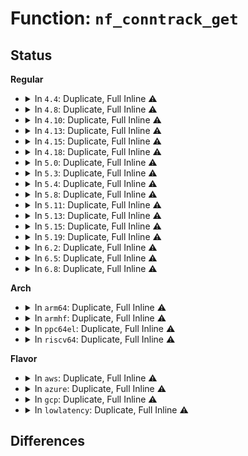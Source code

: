 # Function: <code>nf_conntrack_get</code>

## Status
<b>Regular</b>
<ul>
<li>
<details>
<summary>In <code>4.4</code>: Duplicate, Full Inline ⚠️</summary>

**Collision:** Static Duplication

**Inline:** Full

**Transformation:** False

**Instances:**

```
In net/core/skbuff.c (ffffffff81705bee)
Location: include/linux/skbuff.h:3304
Inline: True
Inline callers:
  - net/core/skbuff.c:__copy_skb_header
```
```
In net/ipv4/ip_output.c (ffffffff8175c61f)
Location: include/linux/skbuff.h:3304
Inline: True
Inline callers:
  - net/ipv4/ip_output.c:ip_copy_metadata
```
```
In net/ipv6/ip6_output.c (ffffffff817c4b8e)
Location: include/linux/skbuff.h:3304
Inline: True
Inline callers:
  - net/ipv6/ip6_output.c:ip6_copy_metadata
```
</details>
</li>
<li>
<details>
<summary>In <code>4.8</code>: Duplicate, Full Inline ⚠️</summary>

**Collision:** Static Duplication

**Inline:** Full

**Transformation:** False

**Instances:**

```
In net/core/skbuff.c (ffffffff8176c8be)
Location: include/linux/skbuff.h:3511
Inline: True
Inline callers:
  - net/core/skbuff.c:__copy_skb_header
```
```
In net/ipv4/ip_output.c (ffffffff817c9421)
Location: include/linux/skbuff.h:3511
Inline: True
Inline callers:
  - net/ipv4/ip_output.c:ip_copy_metadata
```
```
In net/ipv6/ip6_output.c (ffffffff81831c64)
Location: include/linux/skbuff.h:3511
Inline: True
Inline callers:
  - net/ipv6/ip6_output.c:ip6_copy_metadata
```
</details>
</li>
<li>
<details>
<summary>In <code>4.10</code>: Duplicate, Full Inline ⚠️</summary>

**Collision:** Static Duplication

**Inline:** Full

**Transformation:** False

**Instances:**

```
In net/core/skbuff.c (ffffffff81799a8e)
Location: include/linux/skbuff.h:3563
Inline: True
Inline callers:
  - net/core/skbuff.c:__copy_skb_header
```
```
In net/ipv4/ip_output.c (ffffffff817f8fc2)
Location: include/linux/skbuff.h:3563
Inline: True
Inline callers:
  - net/ipv4/ip_output.c:ip_copy_metadata
```
```
In net/ipv6/ip6_output.c (ffffffff81863694)
Location: include/linux/skbuff.h:3563
Inline: True
Inline callers:
  - net/ipv6/ip6_output.c:ip6_copy_metadata
```
</details>
</li>
<li>
<details>
<summary>In <code>4.13</code>: Duplicate, Full Inline ⚠️</summary>

**Collision:** Static Duplication

**Inline:** Full

**Transformation:** False

**Instances:**

```
In net/core/skbuff.c (ffffffff817b8ef7)
Location: include/linux/skbuff.h:3621
Inline: True
Inline callers:
  - net/core/skbuff.c:__copy_skb_header
```
```
In net/ipv4/ip_output.c (ffffffff818193d8)
Location: include/linux/skbuff.h:3621
Inline: True
Inline callers:
  - net/ipv4/ip_output.c:ip_copy_metadata
```
```
In net/ipv6/ip6_output.c (ffffffff81888ae6)
Location: include/linux/skbuff.h:3621
Inline: True
Inline callers:
  - net/ipv6/ip6_output.c:ip6_copy_metadata
```
</details>
</li>
<li>
<details>
<summary>In <code>4.15</code>: Duplicate, Full Inline ⚠️</summary>

**Collision:** Static Duplication

**Inline:** Full

**Transformation:** False

**Instances:**

```
In net/core/skbuff.c (ffffffff818318c0)
Location: include/linux/skbuff.h:3805
Inline: True
Inline callers:
  - net/core/skbuff.c:__copy_skb_header
```
```
In net/ipv4/ip_output.c (ffffffff818979a2)
Location: include/linux/skbuff.h:3805
Inline: True
Inline callers:
  - net/ipv4/ip_output.c:ip_copy_metadata
```
```
In net/ipv6/ip6_output.c (ffffffff81909c79)
Location: include/linux/skbuff.h:3805
Inline: True
Inline callers:
  - net/ipv6/ip6_output.c:ip6_copy_metadata
```
</details>
</li>
<li>
<details>
<summary>In <code>4.18</code>: Duplicate, Full Inline ⚠️</summary>

**Collision:** Static Duplication

**Inline:** Full

**Transformation:** False

**Instances:**

```
In net/core/skbuff.c (ffffffff8187bdcb)
Location: include/linux/skbuff.h:3815
Inline: True
Inline callers:
  - net/core/skbuff.c:__copy_skb_header
```
```
In net/ipv4/ip_output.c (ffffffff818ebcec)
Location: include/linux/skbuff.h:3815
Inline: True
Inline callers:
  - net/ipv4/ip_output.c:ip_copy_metadata
```
```
In net/ipv6/ip6_output.c (ffffffff81961009)
Location: include/linux/skbuff.h:3815
Inline: True
Inline callers:
  - net/ipv6/ip6_output.c:ip6_copy_metadata
```
</details>
</li>
<li>
<details>
<summary>In <code>5.0</code>: Duplicate, Full Inline ⚠️</summary>

**Collision:** Static Duplication

**Inline:** Full

**Transformation:** False

**Instances:**

```
In net/core/skbuff.c (ffffffff8189c020)
Location: include/linux/skbuff.h:3900
Inline: True
Inline callers:
  - net/core/skbuff.c:__copy_skb_header
```
```
In net/ipv4/ip_output.c (ffffffff81918fa4)
Location: include/linux/skbuff.h:3900
Inline: True
Inline callers:
  - net/ipv4/ip_output.c:ip_copy_metadata
```
```
In net/ipv6/ip6_output.c (ffffffff819958a5)
Location: include/linux/skbuff.h:3900
Inline: True
Inline callers:
  - net/ipv6/ip6_output.c:ip6_copy_metadata
```
</details>
</li>
<li>
<details>
<summary>In <code>5.3</code>: Duplicate, Full Inline ⚠️</summary>

**Collision:** Static Duplication

**Inline:** Full

**Transformation:** False

**Instances:**

```
In net/core/skbuff.c (ffffffff818e68e5)
Location: include/linux/skbuff.h:4007
Inline: True
Inline callers:
  - net/core/skbuff.c:__copy_skb_header
```
```
In net/ipv4/ip_output.c (ffffffff8197b0d0)
Location: include/linux/skbuff.h:4007
Inline: True
Inline callers:
  - net/ipv4/ip_output.c:ip_copy_metadata
```
```
In net/ipv6/ip6_output.c (ffffffff81a0115d)
Location: include/linux/skbuff.h:4007
Inline: True
Inline callers:
  - net/ipv6/ip6_output.c:ip6_copy_metadata
```
</details>
</li>
<li>
<details>
<summary>In <code>5.4</code>: Duplicate, Full Inline ⚠️</summary>

**Collision:** Static Duplication

**Inline:** Full

**Transformation:** False

**Instances:**

```
In net/core/skbuff.c (ffffffff81918a2d)
Location: include/linux/netfilter/nf_conntrack_common.h:36
Inline: True
Inline callers:
  - net/core/skbuff.c:__copy_skb_header
```
```
In net/ipv4/ip_output.c (ffffffff819b1a40)
Location: include/linux/netfilter/nf_conntrack_common.h:36
Inline: True
Inline callers:
  - net/ipv4/ip_output.c:ip_copy_metadata
```
```
In net/ipv6/ip6_output.c (ffffffff81a37d39)
Location: include/linux/netfilter/nf_conntrack_common.h:36
Inline: True
Inline callers:
  - net/ipv6/ip6_output.c:ip6_copy_metadata
```
</details>
</li>
<li>
<details>
<summary>In <code>5.8</code>: Duplicate, Full Inline ⚠️</summary>

**Collision:** Static Duplication

**Inline:** Full

**Transformation:** False

**Instances:**

```
In net/core/skbuff.c (ffffffff819ec868)
Location: include/linux/netfilter/nf_conntrack_common.h:36
Inline: True
Inline callers:
  - net/core/skbuff.c:__copy_skb_header
```
```
In net/ipv4/ip_output.c (ffffffff81a9c280)
Location: include/linux/netfilter/nf_conntrack_common.h:36
Inline: True
Inline callers:
  - net/ipv4/ip_output.c:ip_copy_metadata
```
```
In net/ipv6/ip6_output.c (ffffffff81b2dd0d)
Location: include/linux/netfilter/nf_conntrack_common.h:36
Inline: True
Inline callers:
  - net/ipv6/ip6_output.c:ip6_copy_metadata
```
</details>
</li>
<li>
<details>
<summary>In <code>5.11</code>: Duplicate, Full Inline ⚠️</summary>

**Collision:** Static Duplication

**Inline:** Full

**Transformation:** False

**Instances:**

```
In net/core/skbuff.c (ffffffff819ec528)
Location: include/linux/netfilter/nf_conntrack_common.h:36
Inline: True
Inline callers:
  - net/core/skbuff.c:__copy_skb_header
```
```
In net/ipv4/ip_output.c (ffffffff81aa60e0)
Location: include/linux/netfilter/nf_conntrack_common.h:36
Inline: True
Inline callers:
  - net/ipv4/ip_output.c:ip_copy_metadata
```
```
In net/ipv6/ip6_output.c (ffffffff81b3c75d)
Location: include/linux/netfilter/nf_conntrack_common.h:36
Inline: True
Inline callers:
  - net/ipv6/ip6_output.c:ip6_copy_metadata
```
</details>
</li>
<li>
<details>
<summary>In <code>5.13</code>: Duplicate, Full Inline ⚠️</summary>

**Collision:** Static Duplication

**Inline:** Full

**Transformation:** False

**Instances:**

```
In net/core/skbuff.c (ffffffff819d2a18)
Location: include/linux/netfilter/nf_conntrack_common.h:36
Inline: True
Inline callers:
  - net/core/skbuff.c:__copy_skb_header
```
```
In net/ipv4/ip_output.c (ffffffff81a912a0)
Location: include/linux/netfilter/nf_conntrack_common.h:36
Inline: True
Inline callers:
  - net/ipv4/ip_output.c:ip_copy_metadata
```
```
In net/ipv6/ip6_output.c (ffffffff81b29bbd)
Location: include/linux/netfilter/nf_conntrack_common.h:36
Inline: True
Inline callers:
  - net/ipv6/ip6_output.c:ip6_copy_metadata
```
</details>
</li>
<li>
<details>
<summary>In <code>5.15</code>: Duplicate, Full Inline ⚠️</summary>

**Collision:** Static Duplication

**Inline:** Full

**Transformation:** False

**Instances:**

```
In net/core/skbuff.c (ffffffff81a8268c)
Location: include/linux/netfilter/nf_conntrack_common.h:37
Inline: True
Inline callers:
  - net/core/skbuff.c:__copy_skb_header
```
```
In net/ipv4/ip_output.c (ffffffff81b4c656)
Location: include/linux/netfilter/nf_conntrack_common.h:37
Inline: True
Inline callers:
  - net/ipv4/ip_output.c:ip_copy_metadata
```
```
In net/ipv6/ip6_output.c (ffffffff81bef791)
Location: include/linux/netfilter/nf_conntrack_common.h:37
Inline: True
Inline callers:
  - net/ipv6/ip6_output.c:ip6_copy_metadata
```
</details>
</li>
<li>
<details>
<summary>In <code>5.19</code>: Duplicate, Full Inline ⚠️</summary>

**Collision:** Static Duplication

**Inline:** Full

**Transformation:** False

**Instances:**

```
In net/core/skbuff.c (ffffffff81bf7080)
Location: include/linux/netfilter/nf_conntrack_common.h:39
Inline: True
Inline callers:
  - net/core/skbuff.c:__copy_skb_header
```
```
In net/ipv4/ip_output.c (ffffffff81cd9cbf)
Location: include/linux/netfilter/nf_conntrack_common.h:39
Inline: True
Inline callers:
  - net/ipv4/ip_output.c:ip_copy_metadata
```
```
In net/ipv6/ip6_output.c (ffffffff81d88292)
Location: include/linux/netfilter/nf_conntrack_common.h:39
Inline: True
Inline callers:
  - net/ipv6/ip6_output.c:ip6_copy_metadata
```
</details>
</li>
<li>
<details>
<summary>In <code>6.2</code>: Duplicate, Full Inline ⚠️</summary>

**Collision:** Static Duplication

**Inline:** Full

**Transformation:** False

**Instances:**

```
In net/core/skbuff.c (ffffffff81da5ff0)
Location: include/linux/netfilter/nf_conntrack_common.h:39
Inline: True
Inline callers:
  - net/core/skbuff.c:__copy_skb_header
```
```
In net/ipv4/ip_output.c (ffffffff81e9a44f)
Location: include/linux/netfilter/nf_conntrack_common.h:39
Inline: True
Inline callers:
  - net/ipv4/ip_output.c:ip_copy_metadata
```
```
In net/ipv6/ip6_output.c (ffffffff81f56042)
Location: include/linux/netfilter/nf_conntrack_common.h:39
Inline: True
Inline callers:
  - net/ipv6/ip6_output.c:ip6_copy_metadata
```
</details>
</li>
<li>
<details>
<summary>In <code>6.5</code>: Duplicate, Full Inline ⚠️</summary>

**Collision:** Static Duplication

**Inline:** Full

**Transformation:** False

**Instances:**

```
In net/core/skbuff.c (ffffffff81e150da)
Location: include/linux/netfilter/nf_conntrack_common.h:39
Inline: True
Inline callers:
  - net/core/skbuff.c:__copy_skb_header
```
```
In net/ipv4/ip_output.c (ffffffff81ef8da9)
Location: include/linux/netfilter/nf_conntrack_common.h:39
Inline: True
Inline callers:
  - net/ipv4/ip_output.c:ip_copy_metadata
```
```
In net/ipv6/ip6_output.c (ffffffff81fb5a0e)
Location: include/linux/netfilter/nf_conntrack_common.h:39
Inline: True
Inline callers:
  - net/ipv6/ip6_output.c:ip6_copy_metadata
```
</details>
</li>
<li>
<details>
<summary>In <code>6.8</code>: Duplicate, Full Inline ⚠️</summary>

**Collision:** Static Duplication

**Inline:** Full

**Transformation:** False

**Instances:**

```
In net/core/skbuff.c (ffffffff81ed247a)
Location: include/linux/netfilter/nf_conntrack_common.h:39
Inline: True
Inline callers:
  - net/core/skbuff.c:__copy_skb_header
```
```
In net/ipv4/ip_output.c (ffffffff81fbccc9)
Location: include/linux/netfilter/nf_conntrack_common.h:39
Inline: True
Inline callers:
  - net/ipv4/ip_output.c:ip_copy_metadata
```
```
In net/ipv6/ip6_output.c (ffffffff820830de)
Location: include/linux/netfilter/nf_conntrack_common.h:39
Inline: True
Inline callers:
  - net/ipv6/ip6_output.c:ip6_copy_metadata
```
</details>
</li>
</ul>
<b>Arch</b>
<ul>
<li>
<details>
<summary>In <code>arm64</code>: Duplicate, Full Inline ⚠️</summary>

**Collision:** Static Duplication

**Inline:** Full

**Transformation:** False

**Instances:**

```
In net/core/skbuff.c (ffff800010bb47dc)
Location: include/linux/netfilter/nf_conntrack_common.h:36
Inline: True
Inline callers:
  - net/core/skbuff.c:__copy_skb_header
```
```
In net/ipv4/ip_output.c (ffff800010c62400)
Location: include/linux/netfilter/nf_conntrack_common.h:36
Inline: True
Inline callers:
  - net/ipv4/ip_output.c:ip_copy_metadata
```
```
In net/ipv6/ip6_output.c (ffff800010cf84a8)
Location: include/linux/netfilter/nf_conntrack_common.h:36
Inline: True
Inline callers:
  - net/ipv6/ip6_output.c:ip6_copy_metadata
```
</details>
</li>
<li>
<details>
<summary>In <code>armhf</code>: Duplicate, Full Inline ⚠️</summary>

**Collision:** Static Duplication

**Inline:** Full

**Transformation:** False

**Instances:**

```
In net/core/skbuff.c (c0cd05a0)
Location: include/linux/netfilter/nf_conntrack_common.h:36
Inline: True
Inline callers:
  - net/core/skbuff.c:__copy_skb_header
```
```
In net/ipv4/ip_output.c (c0d71c0c)
Location: include/linux/netfilter/nf_conntrack_common.h:36
Inline: True
Inline callers:
  - net/ipv4/ip_output.c:ip_copy_metadata
```
```
In net/ipv6/ip6_output.c (c0dffc10)
Location: include/linux/netfilter/nf_conntrack_common.h:36
Inline: True
Inline callers:
  - net/ipv6/ip6_output.c:ip6_copy_metadata
```
</details>
</li>
<li>
<details>
<summary>In <code>ppc64el</code>: Duplicate, Full Inline ⚠️</summary>

**Collision:** Static Duplication

**Inline:** Full

**Transformation:** False

**Instances:**

```
In net/core/skbuff.c (c000000000c87af4)
Location: include/linux/netfilter/nf_conntrack_common.h:36
Inline: True
Inline callers:
  - net/core/skbuff.c:__copy_skb_header
```
```
In net/ipv4/ip_output.c (c000000000d656c8)
Location: include/linux/netfilter/nf_conntrack_common.h:36
Inline: True
Inline callers:
  - net/ipv4/ip_output.c:ip_copy_metadata
```
```
In net/ipv6/ip6_output.c (c000000000e20488)
Location: include/linux/netfilter/nf_conntrack_common.h:36
Inline: True
Inline callers:
  - net/ipv6/ip6_output.c:ip6_copy_metadata
```
</details>
</li>
<li>
<details>
<summary>In <code>riscv64</code>: Duplicate, Full Inline ⚠️</summary>

**Collision:** Static Duplication

**Inline:** Full

**Transformation:** False

**Instances:**

```
In net/core/skbuff.c (ffffffe000742548)
Location: include/linux/netfilter/nf_conntrack_common.h:36
Inline: True
Inline callers:
  - net/core/skbuff.c:__copy_skb_header
```
```
In net/ipv4/ip_output.c (ffffffe0007c9fa6)
Location: include/linux/netfilter/nf_conntrack_common.h:36
Inline: True
Inline callers:
  - net/ipv4/ip_output.c:ip_copy_metadata
```
```
In net/ipv6/ip6_output.c (ffffffe000844292)
Location: include/linux/netfilter/nf_conntrack_common.h:36
Inline: True
Inline callers:
  - net/ipv6/ip6_output.c:ip6_copy_metadata
```
</details>
</li>
</ul>
<b>Flavor</b>
<ul>
<li>
<details>
<summary>In <code>aws</code>: Duplicate, Full Inline ⚠️</summary>

**Collision:** Static Duplication

**Inline:** Full

**Transformation:** False

**Instances:**

```
In net/core/skbuff.c (ffffffff818b8a2d)
Location: include/linux/netfilter/nf_conntrack_common.h:36
Inline: True
Inline callers:
  - net/core/skbuff.c:__copy_skb_header
```
```
In net/ipv4/ip_output.c (ffffffff819518b0)
Location: include/linux/netfilter/nf_conntrack_common.h:36
Inline: True
Inline callers:
  - net/ipv4/ip_output.c:ip_copy_metadata
```
```
In net/ipv6/ip6_output.c (ffffffff819d73c9)
Location: include/linux/netfilter/nf_conntrack_common.h:36
Inline: True
Inline callers:
  - net/ipv6/ip6_output.c:ip6_copy_metadata
```
</details>
</li>
<li>
<details>
<summary>In <code>azure</code>: Duplicate, Full Inline ⚠️</summary>

**Collision:** Static Duplication

**Inline:** Full

**Transformation:** False

**Instances:**

```
In net/core/skbuff.c (ffffffff8187297d)
Location: include/linux/netfilter/nf_conntrack_common.h:36
Inline: True
Inline callers:
  - net/core/skbuff.c:__copy_skb_header
```
```
In net/ipv4/ip_output.c (ffffffff8190b3a0)
Location: include/linux/netfilter/nf_conntrack_common.h:36
Inline: True
Inline callers:
  - net/ipv4/ip_output.c:ip_copy_metadata
```
```
In net/ipv6/ip6_output.c (ffffffff81994189)
Location: include/linux/netfilter/nf_conntrack_common.h:36
Inline: True
Inline callers:
  - net/ipv6/ip6_output.c:ip6_copy_metadata
```
</details>
</li>
<li>
<details>
<summary>In <code>gcp</code>: Duplicate, Full Inline ⚠️</summary>

**Collision:** Static Duplication

**Inline:** Full

**Transformation:** False

**Instances:**

```
In net/core/skbuff.c (ffffffff81909a2d)
Location: include/linux/netfilter/nf_conntrack_common.h:36
Inline: True
Inline callers:
  - net/core/skbuff.c:__copy_skb_header
```
```
In net/netfilter/nf_conntrack_core.c (ffffffff8199cb4b)
Location: include/linux/netfilter/nf_conntrack_common.h:36
Inline: True
Inline callers:
  - net/netfilter/nf_conntrack_core.c:nf_conntrack_attach
```
```
In net/netfilter/nf_conntrack_netlink.c (ffffffff819b0941)
Location: include/linux/netfilter/nf_conntrack_common.h:36
Inline: True
Inline callers:
  - net/netfilter/nf_conntrack_netlink.c:ctnetlink_dump_table
```
```
In net/ipv4/ip_output.c (ffffffff819bc080)
Location: include/linux/netfilter/nf_conntrack_common.h:36
Inline: True
Inline callers:
  - net/ipv4/ip_output.c:ip_copy_metadata
```
```
In net/ipv6/ip6_output.c (ffffffff81a41e49)
Location: include/linux/netfilter/nf_conntrack_common.h:36
Inline: True
Inline callers:
  - net/ipv6/ip6_output.c:ip6_copy_metadata
```
</details>
</li>
<li>
<details>
<summary>In <code>lowlatency</code>: Duplicate, Full Inline ⚠️</summary>

**Collision:** Static Duplication

**Inline:** Full

**Transformation:** False

**Instances:**

```
In net/core/skbuff.c (ffffffff8192ab2d)
Location: include/linux/netfilter/nf_conntrack_common.h:36
Inline: True
Inline callers:
  - net/core/skbuff.c:__copy_skb_header
```
```
In net/ipv4/ip_output.c (ffffffff819c5990)
Location: include/linux/netfilter/nf_conntrack_common.h:36
Inline: True
Inline callers:
  - net/ipv4/ip_output.c:ip_copy_metadata
```
```
In net/ipv6/ip6_output.c (ffffffff81a4dad9)
Location: include/linux/netfilter/nf_conntrack_common.h:36
Inline: True
Inline callers:
  - net/ipv6/ip6_output.c:ip6_copy_metadata
```
</details>
</li>
</ul>

## Differences
